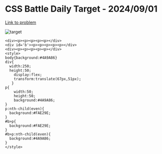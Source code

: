 # CSS Battle Daily Target - 2024/09/01

[Link to problem](https://cssbattle.dev/play/ctGVsRCzlVqQErE3CNzE)

![target](https://firebasestorage.googleapis.com/v0/b/cssbattleapp.appspot.com/o/user%2Fe6YbeBahWNPT7VpE2rE2p85byxa2%2Ftargets%2Ftarget_HZGnehL.png?alt=media)

```
<div><p><p><p><p><p></div>
<div id='b'><p><p><p><p><p></div>
<div><p><p><p><p><p></div>
<style>
body{background:#4A9A86}
div{
  width:250;
  height:50;
    display:flex;
    transform:translate(67px,51px);
   }
p{
    width:50;
    height:50;
    background:#4A9A86;
}
p:nth-child(even){
  background:#FAE29E;
}
#b>p{
  background:#FAE29E;
}
#b>p:nth-child(even){
  background:#4A9A86;
}
</style>
```
